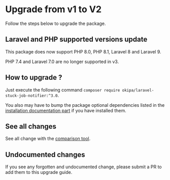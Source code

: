 # Upgrade from v1 to V2

Follow the steps below to upgrade the package.

## Laravel and PHP supported versions update

This package does now support PHP 8.0, PHP 8.1, Laravel 8 and Laravel 9.

PHP 7.4 and Laravel 7.0 are no longer supported in v3.

## How to upgrade ?

Just execute the following command `composer require okipa/laravel-stuck-job-notifier:^3.0`.

You also may have to bump the package optional dependencies listed in the [installation documentation part](../../README.md#installation) if you have installed them.

## See all changes

See all change with the [comparison tool](https://github.com/Okipa/laravel-stuck-job-notifier/compare/2.1.0...3.0.0).

## Undocumented changes

If you see any forgotten and undocumented change, please submit a PR to add them to this upgrade guide.
